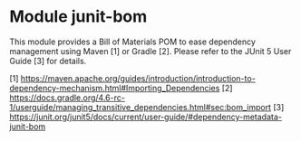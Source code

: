 # Module junit-bom

This module provides a Bill of Materials POM to ease dependency management
using Maven [1] or Gradle [2]. Please refer to the JUnit 5 User Guide [3] for
details.

[1] https://maven.apache.org/guides/introduction/introduction-to-dependency-mechanism.html#Importing_Dependencies
[2] https://docs.gradle.org/4.6-rc-1/userguide/managing_transitive_dependencies.html#sec:bom_import
[3] https://junit.org/junit5/docs/current/user-guide/#dependency-metadata-junit-bom
